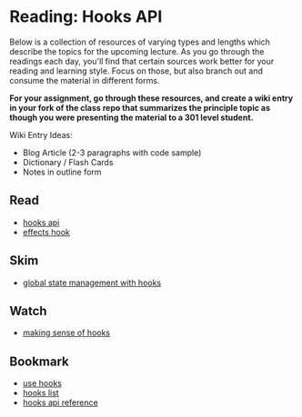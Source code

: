 # Reading: Hooks API

Below is a collection of resources of varying types and lengths which describe the topics for the upcoming lecture. As you go through the readings each day, you'll find that certain sources work better for your reading and learning style. Focus on those, but also branch out and consume the material in different forms.

**For your assignment, go through these resources, and create a wiki entry in your fork of the class repo that summarizes the principle topic as though you were presenting the material to a 301 level student.**

Wiki Entry Ideas:

-   Blog Article (2-3 paragraphs with code sample)
-   Dictionary / Flash Cards
-   Notes in outline form

## Read

-   [hooks api](https://reactjs.org/docs/hooks-overview.html)
-   [effects hook](https://reactjs.org/docs/hooks-effect.html)

## Skim

-   [global state management with hooks](https://blog.usejournal.com/global-state-management-with-react-hooks-5e453468c5bf)

## Watch

-   [making sense of hooks](https://medium.com/@dan_abramov/making-sense-of-react-hooks-fdbde8803889)

## Bookmark

-   [use hooks](https://usehooks.com/)
-   [hooks list](https://github.com/rehooks/awesome-react-hooks)
-   [hooks api reference](https://reactjs.org/docs/hooks-reference.html)
